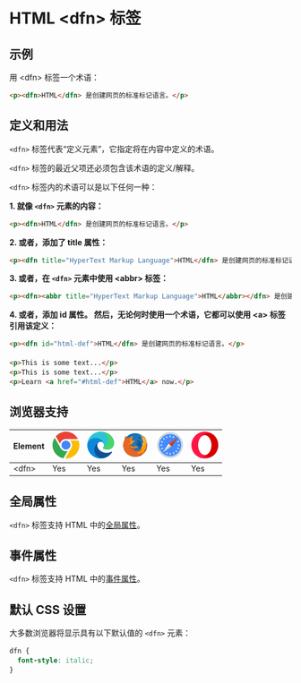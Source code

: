 HTML \<dfn> 标签
===

## 示例

用 \<dfn> 标签一个术语：

```html idoc:preview:iframe
<p><dfn>HTML</dfn> 是创建网页的标准标记语言。</p>
```

## 定义和用法

`<dfn>` 标签代表“定义元素”，它指定将在内容中定义的术语。

`<dfn>` 标签的最近父项还必须包含该术语的定义/解释。

`<dfn>` 标签内的术语可以是以下任何一种：

**1. 就像 **`<dfn>`** 元素的内容：**


```html idoc:preview:iframe
<p><dfn>HTML</dfn> 是创建网页的标准标记语言。</p>
```

**2. 或者，添加了 title 属性：**


```html idoc:preview:iframe
<p><dfn title="HyperText Markup Language">HTML</dfn> 是创建网页的标准标记语言。</p>
```

**3. 或者，在 **`<dfn>`** 元素中使用 \<abbr> 标签：**


```html idoc:preview
<p><dfn><abbr title="HyperText Markup Language">HTML</abbr></dfn> 是创建网页的标准标记语言。</p>
```

**4. 或者，添加 id 属性。 然后，无论何时使用一个术语，它都可以使用 \<a> 标签引用该定义：**

```html idoc:preview
<p><dfn id="html-def">HTML</dfn> 是创建网页的标准标记语言。</p>

<p>This is some text...</p>
<p>This is some text...</p>
<p>Learn <a href="#html-def">HTML</a> now.</p>
```
<!--rehype:style=min-height: 180px;-->

## 浏览器支持

| Element | ![chrome][1] | ![edge][2] | ![firefox][3] | ![safari][4] | ![opera][5] |
| ----- | --- | --- | --- | --- | --- |
| \<dfn>  | Yes | Yes | Yes | Yes | Yes |
<!--rehype:style=width: 100%; display: inline-table;-->

## 全局属性

`<dfn>` 标签支持 HTML 中的[全局属性](../reference/standardattributes.md)。

## 事件属性

`<dfn>` 标签支持 HTML 中的[事件属性](../reference/eventattributes.md)。

## 默认 CSS 设置

大多数浏览器将显示具有以下默认值的 `<dfn>` 元素：

```css
dfn {
  font-style: italic;
}
```


[1]: ../assets/chrome.svg
[2]: ../assets/edge.svg
[3]: ../assets/firefox.svg
[4]: ../assets/safari.svg
[5]: ../assets/opera.svg